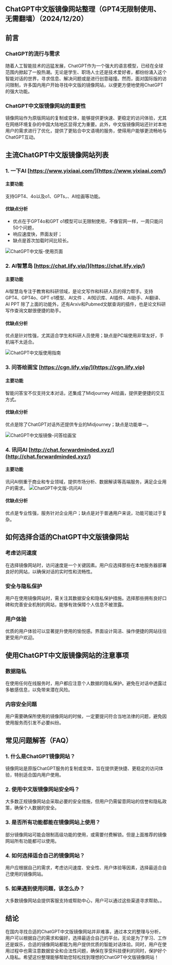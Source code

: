 ## **ChatGPT中文版镜像网站整理（GPT4无限制使用、无需翻墙）（2024/12/20）**

## **前言**

### **ChatGPT的流行与需求**

随着人工智能技术的迅猛发展，ChatGPT作为一个强大的语言模型，已经在全球范围内掀起了一股热潮。无论是学生、职场人士还是技术爱好者，都纷纷涌入这个智能对话的世界，寻求信息、解决问题或是进行创意碰撞。然而，面对国际版的访问限制，许多国内用户开始寻找中文版的镜像网站，以便更方便地使用ChatGPT的强大功能。

### **ChatGPT中文版镜像网站的重要性**

镜像网站作为原版网站的复制或变体，能够提供更快速、更稳定的访问体验，尤其在网络环境复杂的中国大陆地区显得尤为重要。此外，中文版镜像网站还针对本地用户的需求进行了优化，提供了更贴合中文语境的服务，使得用户能够更流畅地与ChatGPT互动。

## **主流ChatGPT中文版镜像网站列表**

### **1. 一下AI [https://www.yixiaai.com/](https://www.yixiaai.com/)**

#### **主要功能**

支持GPT4、4o以及o1、GPTs，、AI绘画等功能。

#### **优缺点分析**

-  优点在于GPT4o和GPT o1模型可以无限制使用，不像官网一样，一周只能问50个问题，
-  响应速度快，界面友好；
-  缺点是首次加载时间比较长。

  ![ChatGPT中文版-使用页面](https://github.com/user-attachments/assets/eb5a941e-0648-4c4c-ae63-9e5b1f8fbb79)


### **2. AI智慧岛 [https://chat.lify.vip/](https://chat.lify.vip/)**

#### **主要功能**

AI智慧岛专注于教育和科研领域，是论文写作和科研人员的得力帮手。支持GPT4、GPT4o、GPT o1模型、AI文件 、AI知识库、AI插件、AI助手、AI翻译、AI PPT
除了上面的功能外，还有Arxiv和Pubmed文献查询的插件，也是论文科研写作查询文献很便捷的助手。

#### **优缺点分析**

优点是针对性强，尤其适合学生和科研人员使用；缺点是PC端使用非常友好，手机端不太适合。

![ChatGPT中文版使用指南](https://github.com/user-attachments/assets/eb980479-0d9d-403b-8493-228841ca6ae5)


### **3. 问答绘画宝 [https://cgn.lify.vip/](https://cgn.lify.vip)**

#### **主要功能**

智能问答宝不仅支持文本对话，还集成了Midjourney AI绘画，提供更便捷的交互方式。

#### **优缺点分析**

优点是除了ChatGPT对话外还提供专业的Midjourney；缺点是功能单一。

![ChatGPT中文版镜像-问答绘画宝](https://github.com/user-attachments/assets/23f09859-752f-464e-857f-6b8ac1d3ca3e)


### **4. 讯问AI [http://chat.forwardminded.xyz/](http://chat.forwardminded.xyz/)**

#### **主要功能**

讯问AI侧重于商业和专业领域，提供市场分析、数据解读等高端服务，满足企业用户的需求。
![ChatGPT中文版-讯问AI](https://github.com/user-attachments/assets/751c9960-78fb-4e42-a42a-d404dd91f385)


#### **优缺点分析**

优点是专业性强，服务针对企业用户；缺点是对于普通用户来说，功能可能过于复杂。


## **如何选择合适的ChatGPT中文版镜像网站**

### **考虑访问速度**

在选择镜像网站时，访问速度是一个关键因素。用户应选择那些在本地服务器部署良好的网站，以确保对话的实时性和流畅性。

### **安全与隐私保护**

用户在使用镜像网站时，需关注其数据安全和隐私保护措施。选择那些拥有良好口碑和完善安全机制的网站，能够有效保障个人信息不被泄露。

### **用户体验**

优质的用户体验可以显著提升使用的愉悦感。界面设计简洁、操作便捷的网站往往更受用户欢迎。

## **使用ChatGPT中文版镜像网站的注意事项**

### **数据隐私**

在使用任何在线服务时，用户都应注意个人数据的隐私保护。避免在对话中透露过多敏感信息，以免带来潜在风险。

### **内容安全问题**

用户需要确保所使用的镜像网站的时候，一定要提问符合当地法律的问题，避免因使用服务而引发不必要纠纷。

## **常见问题解答（FAQ）**

### **1. 什么是ChatGPT镜像网站？**

镜像网站是原版ChatGPT服务的复制或变体，旨在提供更快捷、更稳定的访问体验，特别适合国内用户使用。

### **2. 使用中文版镜像网站安全吗？**

大多数正规镜像网站会采取必要的安全措施，但用户仍需留意网站的信誉和隐私政策，确保个人数据的安全。

### **3. 是否所有功能都能在镜像网站上使用？**

部分镜像网站可能会限制高级功能的使用，或需要付费解锁。但是上面推荐的镜像网站所有功能都可以使用。

### **4. 如何选择适合自己的镜像网站？**

用户应根据自己的需求，考虑访问速度、安全性、用户体验等因素，选择最适合自己使用的镜像网站。

### **5. 如果遇到使用问题，该怎么办？**

大多数镜像网站会提供客服支持或帮助中心，用户可以通过这些渠道寻求帮助。。

## **结论**

在国内寻找合适的ChatGPT中文版镜像网站并非难事，通过本文的整理与分析，用户可以根据自己的需求和偏好，选择最适合自己的平台。无论是为了学习、工作还是娱乐，合适的镜像网站都能为用户提供优质的智能对话体验。同时，用户在使用过程中也需注意数据安全和合法性问题，确保在享受科技便利的同时，保护好个人隐私。希望这份整理能够帮助您轻松找到理想的ChatGPT中文版镜像网站！
